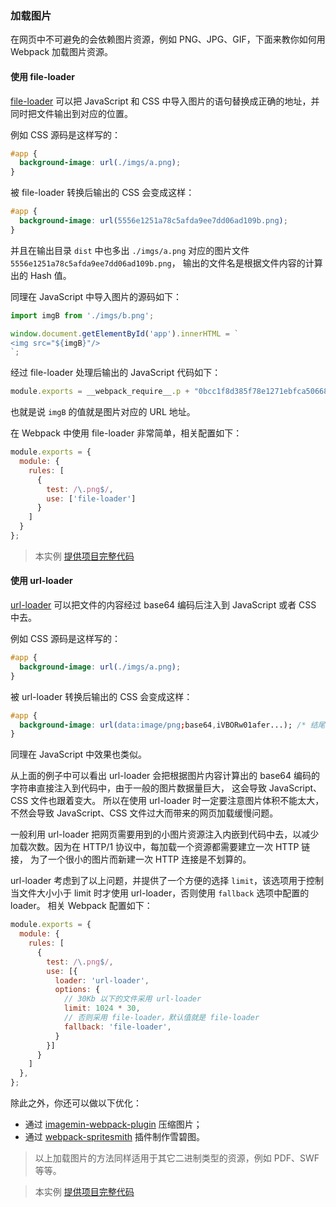 ### 加载图片
在网页中不可避免的会依赖图片资源，例如 PNG、JPG、GIF，下面来教你如何用 Webpack 加载图片资源。

#### 使用 file-loader
[file-loader](https://github.com/webpack-contrib/file-loader) 可以把 JavaScript 和 CSS 中导入图片的语句替换成正确的地址，并同时把文件输出到对应的位置。

例如 CSS 源码是这样写的：
```css
#app {
  background-image: url(./imgs/a.png);
}
```
被 file-loader 转换后输出的 CSS 会变成这样：
```css
#app {
  background-image: url(5556e1251a78c5afda9ee7dd06ad109b.png);
}
```
并且在输出目录 `dist` 中也多出 `./imgs/a.png` 对应的图片文件 `5556e1251a78c5afda9ee7dd06ad109b.png`，
输出的文件名是根据文件内容的计算出的 Hash 值。

同理在 JavaScript 中导入图片的源码如下：
```js
import imgB from './imgs/b.png';

window.document.getElementById('app').innerHTML = `
<img src="${imgB}"/>
`;
```
经过 file-loader 处理后输出的 JavaScript 代码如下：
```js
module.exports = __webpack_require__.p + "0bcc1f8d385f78e1271ebfca50668429.png";
```
也就是说 `imgB` 的值就是图片对应的 URL 地址。

在 Webpack 中使用 file-loader 非常简单，相关配置如下：
```js
module.exports = {
  module: {
    rules: [
      {
        test: /\.png$/,
        use: ['file-loader']
      }
    ]
  }
};
``` 
> 本实例 [提供项目完整代码](http://webpack.wuhaolin.cn/3-20加载图片file-loader.zip)


#### 使用 url-loader
[url-loader](https://github.com/webpack-contrib/url-loader) 可以把文件的内容经过 base64 编码后注入到 JavaScript 或者 CSS 中去。

例如 CSS 源码是这样写的：
```css
#app {
  background-image: url(./imgs/a.png);
}
```
被 url-loader 转换后输出的 CSS 会变成这样：
```css
#app {
  background-image: url(data:image/png;base64,iVBORw01afer...); /* 结尾省略了剩下的 base64 编码后的数据 */
}
```
同理在 JavaScript 中效果也类似。

从上面的例子中可以看出 url-loader 会把根据图片内容计算出的 base64 编码的字符串直接注入到代码中，由于一般的图片数据量巨大，
这会导致 JavaScript、CSS 文件也跟着变大。
所以在使用 url-loader 时一定要注意图片体积不能太大，不然会导致 JavaScript、CSS 文件过大而带来的网页加载缓慢问题。

一般利用 url-loader 把网页需要用到的小图片资源注入内嵌到代码中去，以减少加载次数。因为在 HTTP/1 协议中，每加载一个资源都需要建立一次 HTTP 链接，
为了一个很小的图片而新建一次 HTTP 连接是不划算的。

url-loader 考虑到了以上问题，并提供了一个方便的选择 `limit`，该选项用于控制当文件大小小于 limit 时才使用 url-loader，否则使用 `fallback` 选项中配置的 loader。
相关 Webpack 配置如下：
```js
module.exports = {
  module: {
    rules: [
      {
        test: /\.png$/,
        use: [{
          loader: 'url-loader',
          options: {
            // 30Kb 以下的文件采用 url-loader
            limit: 1024 * 30,
            // 否则采用 file-loader，默认值就是 file-loader 
            fallback: 'file-loader',
          }
        }]
      }
    ]
  },
};
```

除此之外，你还可以做以下优化：

- 通过 [imagemin-webpack-plugin](https://www.npmjs.com/package/imagemin-webpack-plugin) 压缩图片；
- 通过 [webpack-spritesmith](https://www.npmjs.com/package/webpack-spritesmith) 插件制作雪碧图。

> 以上加载图片的方法同样适用于其它二进制类型的资源，例如 PDF、SWF 等等。


> 本实例 [提供项目完整代码](http://webpack.wuhaolin.cn/3-20加载图片url-loader.zip)

